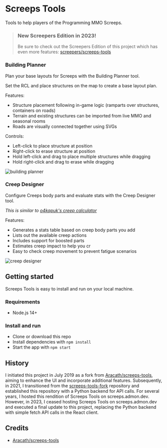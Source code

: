 # Screeps Tools

Tools to help players of the Programming MMO Screeps.

> ### New Screepers Edition in 2023!
> Be sure to check out the Screepers Edition of this project which has even more features: [screepers/screeps-tools](https://github.com/screepers/screeps-tools)

### Building Planner

Plan your base layouts for Screeps with the Building Planner tool.

Set the RCL and place structures on the map to create a base layout plan.

Features:
* Structure placement following in-game logic (ramparts over structures, containers on roads)
* Terrain and existing structures can be imported from live MMO and seasonal rooms
* Roads are visually connected together using SVGs

Controls:

- Left-click to place structure at position
- Right-click to erase structure at position
- Hold left-click and drag to place multiple structures while dragging
- Hold right-click and drag to erase while dragging

![building planner](https://user-images.githubusercontent.com/10291543/95763564-6a0a6700-0c6c-11eb-9eb8-7325b98a4437.png)

### Creep Designer

Configure Creeps body parts and evaluate stats with the Creep Designer tool.

_This is similar to [o4kapuk's creep calculator](https://codepen.io/o4kapuk/full/ZKeorE)_

Features:
* Generates a stats table based on creep body parts you add
* Lists out the available creep actions
* Includes support for boosted parts
* Estimates creep impact to help you cr
* Easy to check creep movement to prevent fatigue scenarios

![creep designer](https://user-images.githubusercontent.com/10291543/95763598-78f11980-0c6c-11eb-9303-362c962876e4.png)

## Getting started

Screeps Tools is easy to install and run on your local machine.

### Requirements

* Node.js 14+

### Install and run

* Clone or download this repo
* Install dependencies with `npm install`
* Start the app with `npm start`

## History
I initiated this project in July 2019 as a fork from [Aracath/screeps-tools](https://github.com/Arcath/screeps-tools), aiming to enhance the UI and incorporate additional features. Subsequently, in 2021, I transitioned from the [screeps-tools-fork](https://github.com/admon84/screeps-tools-fork) repository and established this repository with a Python backend for API calls. For several years, I hosted this rendition of Screeps Tools on screeps.admon.dev. However, in 2023, I ceased hosting Screeps Tools on screeps.admon.dev and executed a final update to this project, replacing the Python backend with simple fetch API calls in the React client.

## Credits

- [Aracath/screeps-tools](https://github.com/Arcath/screeps-tools)

